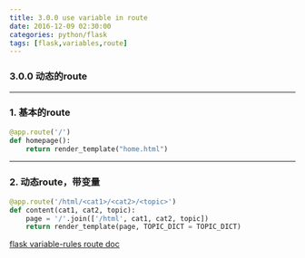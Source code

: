 ```yaml
---
title: 3.0.0 use variable in route
date: 2016-12-09 02:30:00
categories: python/flask
tags: [flask,variables,route]
---
```

### 3.0.0 动态的route

---

### 1. 基本的route
``` python
@app.route('/')
def homepage():
    return render_template("home.html")
```

---

### 2. 动态route，带变量
``` python
@app.route('/html/<cat1>/<cat2>/<topic>')
def content(cat1, cat2, topic):
    page = '/'.join(['/html', cat1, cat2, topic])
    return render_template(page, TOPIC_DICT = TOPIC_DICT)
```
[flask variable-rules route doc](http://flask.pocoo.org/docs/0.11/quickstart/#variable-rules)
